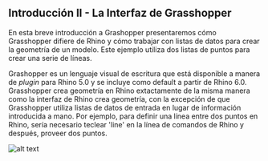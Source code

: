 Introducción II - La Interfaz de Grasshopper
--------------------------------------------

En esta breve introducción a Grashopper presentaremos cómo Grasshopper difiere de Rhino y cómo trabajar con listas de datos para crear la geometría de un modelo. Este ejemplo utiliza dos listas de puntos para crear una serie de líneas.

Grashopper es un lenguaje visual de escritura que está disponible a manera de *plugin* para Rhino 5.0 y se incluye como default a partir de Rhino 6.0. Grasshopper crea geometría en Rhino extactamente de la misma manera como la interfaz de Rhino crea geometría, con la excepción de que Grasshopper utiliza listas de datos de entrada en lugar de información introducida a mano. Por ejemplo, para definir una línea entre dos puntos en Rhino, sería necesario teclear 'line' en la línea de comandos de Rhino y después, proveer dos puntos.

![alt text](https://user-images.githubusercontent.com/44324576/49101914-afd80500-f277-11e8-94aa-1774b9f9ae24.jpg)

